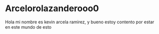 # Arcelorolazanderooo0
Hola mi nombre es kevin arcela ramirez, y bueno estoy contento por estar en este mundo de esto 
